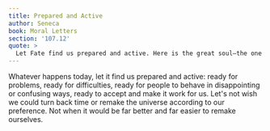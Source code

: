 ```yaml
---
title: Prepared and Active
author: Seneca
book: Moral Letters
section: '107.12'
quote: >
  Let Fate find us prepared and active. Here is the great soul—the one who surrenders to Fate. The opposite is the weak and degenerate one, who struggles with and has a poor regard for the order of the world, and seeks to correct the faults of the gods rather than their own.
---
```


Whatever happens today, let it find us prepared and active: ready for problems, ready for difficulties, ready for people to behave in disappointing or confusing ways, ready to accept and make it work for us. Let's not wish we could turn back time or remake the universe according to our preference. Not when it would be far better and far easier to remake ourselves.
